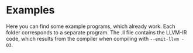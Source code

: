 # Examples
Here you can find some example programs, which already work. Each folder corresponds to a
separate program. The .ll file contains the LLVM-IR code, which results
from the compiler when compiling with `--emit-llvm -O3`.